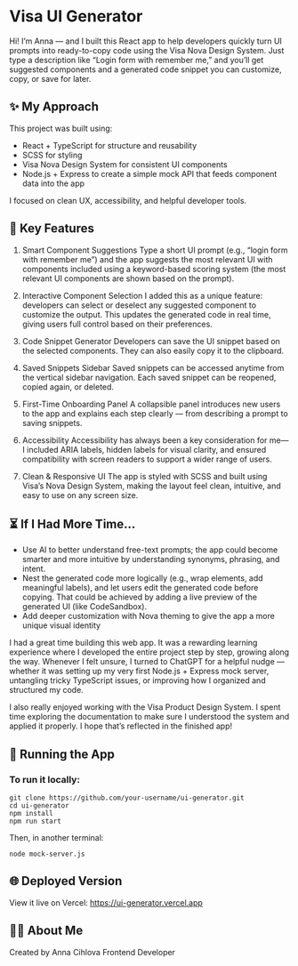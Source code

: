 # Visa UI Generator

Hi! I’m Anna — and I built this React app to help developers quickly turn UI prompts into ready-to-copy code using the Visa Nova Design System. Just type a description like “Login form with remember me,” and you’ll get suggested components and a generated code snippet you can customize, copy, or save for later.

## ✨ My Approach

This project was built using:

- React + TypeScript for structure and reusability
- SCSS for styling
- Visa Nova Design System for consistent UI components
- Node.js + Express to create a simple mock API that feeds component data into the app

I focused on clean UX, accessibility, and helpful developer tools.

## 🔑 Key Features

1. Smart Component Suggestions
   Type a short UI prompt (e.g., “login form with remember me”) and the app suggests the most relevant UI with components included using a keyword-based scoring system (the most relevant UI components are shown based on the prompt).

2. Interactive Component Selection
   I added this as a unique feature: developers can select or deselect any suggested component to customize the output. This updates the generated code in real time, giving users full control based on their preferences.

3. Code Snippet Generator
   Developers can save the UI snippet based on the selected components. They can also easily copy it to the clipboard.

4. Saved Snippets Sidebar
   Saved snippets can be accessed anytime from the vertical sidebar navigation. Each saved snippet can be reopened, copied again, or deleted.

5. First-Time Onboarding Panel
   A collapsible panel introduces new users to the app and explains each step clearly — from describing a prompt to saving snippets.

6. Accessibility
   Accessibility has always been a key consideration for me—I included ARIA labels, hidden labels for visual clarity, and ensured compatibility with screen readers to support a wider range of users.

7. Clean & Responsive UI
   The app is styled with SCSS and built using Visa’s Nova Design System, making the layout feel clean, intuitive, and easy to use on any screen size.

## ⏳ If I Had More Time...

- Use AI to better understand free-text prompts; the app could become smarter and more intuitive by understanding synonyms, phrasing, and intent.
- Nest the generated code more logically (e.g., wrap elements, add meaningful labels), and let users edit the generated code before copying.
  That could be achieved by adding a live preview of the generated UI (like CodeSandbox).
- Add deeper customization with Nova theming to give the app a more unique visual identity

I had a great time building this web app. It was a rewarding learning experience where I developed the entire project step by step, growing along the way. Whenever I felt unsure, I turned to ChatGPT for a helpful nudge — whether it was setting up my very first Node.js + Express mock server, untangling tricky TypeScript issues, or improving how I organized and structured my code.

I also really enjoyed working with the Visa Product Design System. I spent time exploring the documentation to make sure I understood the system and applied it properly. I hope that’s reflected in the finished app!

## 🚀 Running the App

### To run it locally:

```
git clone https://github.com/your-username/ui-generator.git
cd ui-generator
npm install
npm run start
```

Then, in another terminal:

```
node mock-server.js
```

## 🌐 Deployed Version

View it live on Vercel: https://ui-generator.vercel.app

## 👩‍💻 About Me

Created by Anna Cihlova
Frontend Developer
